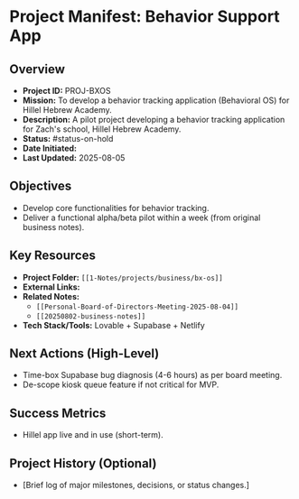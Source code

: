 # Project Manifest: Behavior Support App

## Overview
*   **Project ID:** PROJ-BXOS
*   **Mission:** To develop a behavior tracking application (Behavioral OS) for Hillel Hebrew Academy.
*   **Description:** A pilot project developing a behavior tracking application for Zach's school, Hillel Hebrew Academy.
*   **Status:** #status-on-hold
*   **Date Initiated:** 
*   **Last Updated:** 2025-08-05

## Objectives
*   Develop core functionalities for behavior tracking.
*   Deliver a functional alpha/beta pilot within a week (from original business notes).

## Key Resources
*   **Project Folder:** `[[1-Notes/projects/business/bx-os]]`
*   **External Links:**
*   **Related Notes:**
    *   `[[Personal-Board-of-Directors-Meeting-2025-08-04]]`
    *   `[[20250802-business-notes]]`
*   **Tech Stack/Tools:** Lovable + Supabase + Netlify

## Next Actions (High-Level)
*   Time-box Supabase bug diagnosis (4-6 hours) as per board meeting.
*   De-scope kiosk queue feature if not critical for MVP.

## Success Metrics
*   Hillel app live and in use (short-term).

## Project History (Optional)
*   [Brief log of major milestones, decisions, or status changes.]